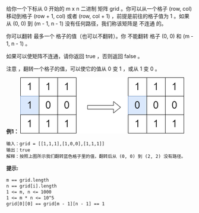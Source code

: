 给你一个下标从 0 开始的 m x n 二进制 矩阵 grid 。你可以从一个格子 (row, col) 移动到格子 (row + 1, col) 或者 (row, col + 1) ，前提是前往的格子值为 1 。如果从 (0, 0) 到 (m - 1, n - 1) 没有任何路径，我们称该矩阵是 不连通 的。

你可以翻转 最多一个 格子的值（也可以不翻转）。你 不能翻转 格子 (0, 0) 和 (m - 1, n - 1) 。

如果可以使矩阵不连通，请你返回 true ，否则返回 false 。

注意 ，翻转一个格子的值，可以使它的值从 0 变 1 ，或从 1 变 0 。

**例1：**
![image](yetgrid2drawio.png)
```
输入：grid = [[1,1,1],[1,0,0],[1,1,1]]
输出：true
解释：按照上图所示我们翻转蓝色格子里的值，翻转后从 (0, 0) 到 (2, 2) 没有路径。
```


**提示:**
```
m == grid.length
n == grid[i].length
1 <= m, n <= 1000
1 <= m * n <= 10^5
grid[0][0] == grid[m - 1][n - 1] == 1
```

